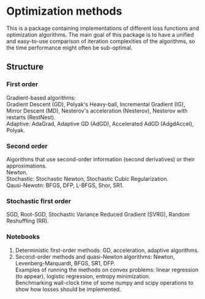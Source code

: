 # Optimization methods
This is a package containing implementations of different loss functions and optimization algorithms. The main goal of this package is to have a unified and easy-to-use comparison of iteration complexities of the algorithms, so the time performance might often be sub-optimal.
## Structure
### First order
Gradient-based algorithms:  
Gradient Descent (GD), Polyak's Heavy-ball, Incremental Gradient (IG), Mirror Descent (MD), Nesterov's acceleration (Nesterov), Nesterov with restarts (RestNest).  
Adaptive: AdaGrad, Adaptive GD (AdGD), Accelerated AdGD (AdgdAccel), Polyak.
### Second order
Algorithms that use second-order information (second derivatives) or their approximations.  
Newton.  
Stochastic: Stochastic Newton, Stochastic Cubic Regularization.  
Qausi-Newotn: BFGS, DFP, L-BFGS, Shor, SR1.
### Stochastic first order
SGD, Root-SGD, Stochastic Variance Reduced Gradient (SVRG), Random Reshuffling (RR).
### Notebooks
1. Deterministic first-order methods: GD, acceleration, adaptive algorithms.  
2. Second-order methods and quasi-Newton algorithms: Newton, Levenberg-Marquardt, BFGS, SR1, DFP.  
Examples of running the methods on convex problems: linear regression (to appear), logistic regression, entropy minimization.  
Benchmarking wall-clock time of some numpy and scipy operations to show how losses should be implemented.

